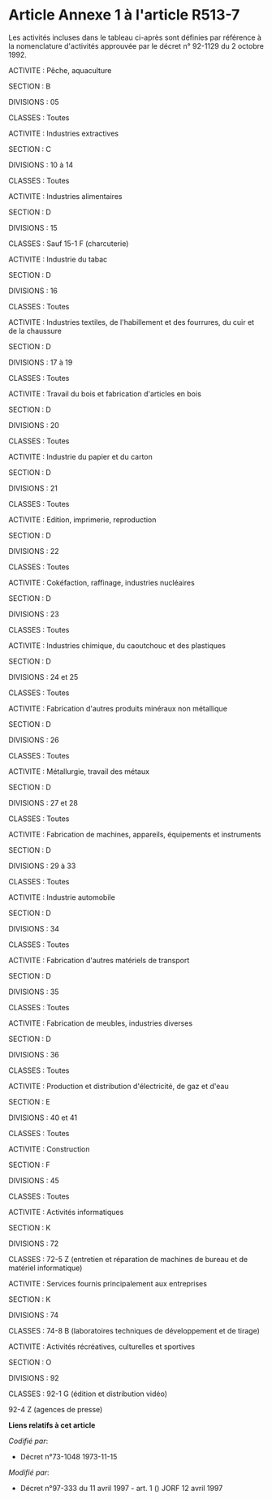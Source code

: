 # Article Annexe 1 à l'article R513-7

Les activités incluses dans le tableau ci-après sont définies par référence à la nomenclature d'activités approuvée par le
décret n° 92-1129 du 2 octobre 1992.

ACTIVITE : Pêche, aquaculture

SECTION : B

DIVISIONS : 05

CLASSES : Toutes

ACTIVITE : Industries extractives

SECTION : C

DIVISIONS : 10 à 14

CLASSES : Toutes

ACTIVITE : Industries alimentaires

SECTION : D

DIVISIONS : 15

CLASSES : Sauf 15-1 F (charcuterie)

ACTIVITE : Industrie du tabac

SECTION : D

DIVISIONS : 16

CLASSES : Toutes

ACTIVITE : Industries textiles, de l'habillement et des fourrures, du cuir et de la chaussure

SECTION : D

DIVISIONS : 17 à 19

CLASSES : Toutes

ACTIVITE : Travail du bois et fabrication d'articles en bois

SECTION : D

DIVISIONS : 20

CLASSES : Toutes

ACTIVITE : Industrie du papier et du carton

SECTION : D

DIVISIONS : 21

CLASSES : Toutes

ACTIVITE : Edition, imprimerie, reproduction

SECTION : D

DIVISIONS : 22

CLASSES : Toutes

ACTIVITE : Cokéfaction, raffinage, industries nucléaires

SECTION : D

DIVISIONS : 23

CLASSES : Toutes

ACTIVITE : Industries chimique, du caoutchouc et des plastiques

SECTION : D

DIVISIONS : 24 et 25

CLASSES : Toutes

ACTIVITE : Fabrication d'autres produits minéraux non métallique

SECTION : D

DIVISIONS : 26

CLASSES : Toutes

ACTIVITE : Métallurgie, travail des métaux

SECTION : D

DIVISIONS : 27 et 28

CLASSES : Toutes

ACTIVITE : Fabrication de machines, appareils, équipements et instruments

SECTION : D

DIVISIONS : 29 à 33

CLASSES : Toutes

ACTIVITE : Industrie automobile

SECTION : D

DIVISIONS : 34

CLASSES : Toutes

ACTIVITE : Fabrication d'autres matériels de transport

SECTION : D

DIVISIONS : 35

CLASSES : Toutes

ACTIVITE : Fabrication de meubles, industries diverses

SECTION : D

DIVISIONS : 36

CLASSES : Toutes

ACTIVITE : Production et distribution d'électricité, de gaz et d'eau

SECTION : E

DIVISIONS : 40 et 41

CLASSES : Toutes

ACTIVITE : Construction

SECTION : F

DIVISIONS : 45

CLASSES : Toutes

ACTIVITE : Activités informatiques

SECTION : K

DIVISIONS : 72

CLASSES : 72-5 Z (entretien et réparation de machines de bureau et de matériel informatique)

ACTIVITE : Services fournis principalement aux entreprises

SECTION : K

DIVISIONS : 74

CLASSES : 74-8 B (laboratoires techniques de développement et de tirage)

ACTIVITE : Activités récréatives, culturelles et sportives

SECTION : O

DIVISIONS : 92

CLASSES : 92-1 G (édition et distribution vidéo)

92-4 Z (agences de presse)

**Liens relatifs à cet article**

_Codifié par_:

  - Décret n°73-1048 1973-11-15

_Modifié par_:

  - Décret n°97-333 du 11 avril 1997 - art. 1 () JORF 12 avril 1997
